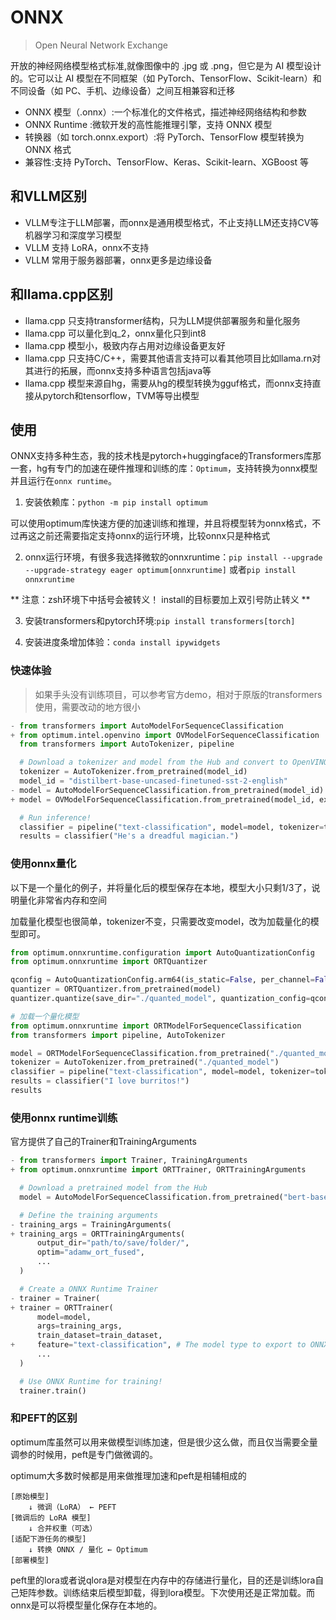 # ONNX

> Open Neural Network Exchange 

开放的神经网络模型格式标准,就像图像中的 .jpg 或 .png，但它是为 AI 模型设计的。它可以让 AI 模型在不同框架（如 PyTorch、TensorFlow、Scikit-learn）和不同设备（如 PC、手机、边缘设备）之间互相兼容和迁移

+ ONNX 模型（.onnx）:一个标准化的文件格式，描述神经网络结构和参数
+ ONNX Runtime	:微软开发的高性能推理引擎，支持 ONNX 模型
+ 转换器（如 torch.onnx.export）:将 PyTorch、TensorFlow 模型转换为 ONNX 格式
+ 兼容性:支持 PyTorch、TensorFlow、Keras、Scikit-learn、XGBoost 等

## 和VLLM区别

+ VLLM专注于LLM部署，而onnx是通用模型格式，不止支持LLM还支持CV等机器学习和深度学习模型
+ VLLM 支持 LoRA，onnx不支持
+ VLLM 常用于服务器部署，onnx更多是边缘设备

## 和llama.cpp区别

+ llama.cpp 只支持transformer结构，只为LLM提供部署服务和量化服务
+ llama.cpp 可以量化到q_2，onnx量化只到int8
+ llama.cpp 模型小，极致内存占用对边缘设备更友好
+ llama.cpp 只支持C/C++，需要其他语言支持可以看其他项目比如llama.rn对其进行的拓展，而onnx支持多种语言包括java等
+ llama.cpp 模型来源自hg，需要从hg的模型转换为gguf格式，而onnx支持直接从pytorch和tensorflow，TVM等导出模型

## 使用

ONNX支持多种生态，我的技术栈是pytorch+huggingface的Transformers库那一套，hg有专门的加速在硬件推理和训练的库：`Optimum`，支持转换为onnx模型并且运行在`onnx runtime`。

1. 安装依赖库：`python -m pip install optimum`

可以使用optimum库快速方便的加速训练和推理，并且将模型转为onnx格式，不过再这之前还需要指定支持onnx的运行环境，比较onnx只是种格式

2. onnx运行环境，有很多我选择微软的onnxruntime：`pip install --upgrade --upgrade-strategy eager optimum[onnxruntime]` 或者`pip install onnxruntime`

** 注意：zsh环境下中括号会被转义！ install的目标要加上双引号防止转义 **

3. 安装transformers和pytorch环境:`pip install transformers[torch]`

4. 安装进度条增加体验：`conda install ipywidgets`

### 快速体验

> 如果手头没有训练项目，可以参考官方demo，相对于原版的transformers使用，需要改动的地方很小

```python
- from transformers import AutoModelForSequenceClassification
+ from optimum.intel.openvino import OVModelForSequenceClassification
  from transformers import AutoTokenizer, pipeline

  # Download a tokenizer and model from the Hub and convert to OpenVINO format
  tokenizer = AutoTokenizer.from_pretrained(model_id)
  model_id = "distilbert-base-uncased-finetuned-sst-2-english"
- model = AutoModelForSequenceClassification.from_pretrained(model_id)
+ model = OVModelForSequenceClassification.from_pretrained(model_id, export=True)

  # Run inference!
  classifier = pipeline("text-classification", model=model, tokenizer=tokenizer)
  results = classifier("He's a dreadful magician.")
```
### 使用onnx量化

以下是一个量化的例子，并将量化后的模型保存在本地，模型大小只剩1/3了，说明量化非常省内存和空间

加载量化模型也很简单，tokenizer不变，只需要改变model，改为加载量化的模型即可。

```python
from optimum.onnxruntime.configuration import AutoQuantizationConfig
from optimum.onnxruntime import ORTQuantizer

qconfig = AutoQuantizationConfig.arm64(is_static=False, per_channel=False)
quantizer = ORTQuantizer.from_pretrained(model)
quantizer.quantize(save_dir="./quanted_model", quantization_config=qconfig)

# 加载一个量化模型
from optimum.onnxruntime import ORTModelForSequenceClassification
from transformers import pipeline, AutoTokenizer

model = ORTModelForSequenceClassification.from_pretrained("./quanted_model", file_name="model_quantized.onnx")
tokenizer = AutoTokenizer.from_pretrained("./quanted_model")
classifier = pipeline("text-classification", model=model, tokenizer=tokenizer)
results = classifier("I love burritos!")
results
```

### 使用onnx runtime训练

官方提供了自己的Trainer和TrainingArguments

```python
- from transformers import Trainer, TrainingArguments
+ from optimum.onnxruntime import ORTTrainer, ORTTrainingArguments

  # Download a pretrained model from the Hub
  model = AutoModelForSequenceClassification.from_pretrained("bert-base-uncased")

  # Define the training arguments
- training_args = TrainingArguments(
+ training_args = ORTTrainingArguments(
      output_dir="path/to/save/folder/",
      optim="adamw_ort_fused",
      ...
  )

  # Create a ONNX Runtime Trainer
- trainer = Trainer(
+ trainer = ORTTrainer(
      model=model,
      args=training_args,
      train_dataset=train_dataset,
+     feature="text-classification", # The model type to export to ONNX
      ...
  )

  # Use ONNX Runtime for training!
  trainer.train()
```

### 和PEFT的区别

optimum库虽然可以用来做模型训练加速，但是很少这么做，而且仅当需要全量调参的时候用，peft是专门做微调的。

optimum大多数时候都是用来做推理加速和peft是相辅相成的

```
[原始模型] 
    ↓ 微调（LoRA） ← PEFT
[微调后的 LoRA 模型]
    ↓ 合并权重（可选）
[适配下游任务的模型]
    ↓ 转换 ONNX / 量化 ← Optimum
[部署模型]
```

peft里的lora或者说qlora是对模型在内存中的存储进行量化，目的还是训练lora自己矩阵参数。训练结束后模型卸载，得到lora模型。下次使用还是正常加载。而onnx是可以将模型量化保存在本地的。